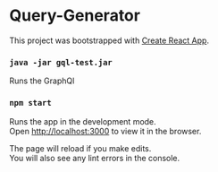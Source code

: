 # Query-Generator

This project was bootstrapped with [Create React App](https://github.com/facebook/create-react-app).


### `java -jar gql-test.jar`

Runs the GraphQl

### `npm start`

Runs the app in the development mode.<br>
Open [http://localhost:3000](http://localhost:3000) to view it in the browser.

The page will reload if you make edits.<br>
You will also see any lint errors in the console.
